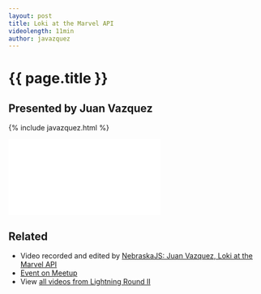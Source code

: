 ```yaml
---
layout: post
title: Loki at the Marvel API
videolength: 11min
author: javazquez
---
```


# {{ page.title }}

## Presented by Juan Vazquez

{% include javazquez.html %}

<div class="fluid-width-video-wrapper"><iframe src="//www.youtube.com/embed/VG9pFAJ8nsg" frameborder="0" allowfullscreen></iframe></div>

## Related

* Video recorded and edited by [NebraskaJS: Juan Vazquez, Loki at the Marvel API](http://www.youtube.com/watch?v=VG9pFAJ8nsg)
* [Event on Meetup](http://www.meetup.com/nebraskajs/events/181849992/)
* View [all videos from Lightning Round II](http://www.youtube.com/playlist?list=PLCCU6TIglvLHdiJPU2_qPF0Z2y8qMqq56)